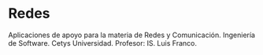 # Redes

Aplicaciones de apoyo para la materia de Redes y Comunicación.
Ingeniería de Software.
Cetys Universidad.
Profesor: IS. Luis Franco.
